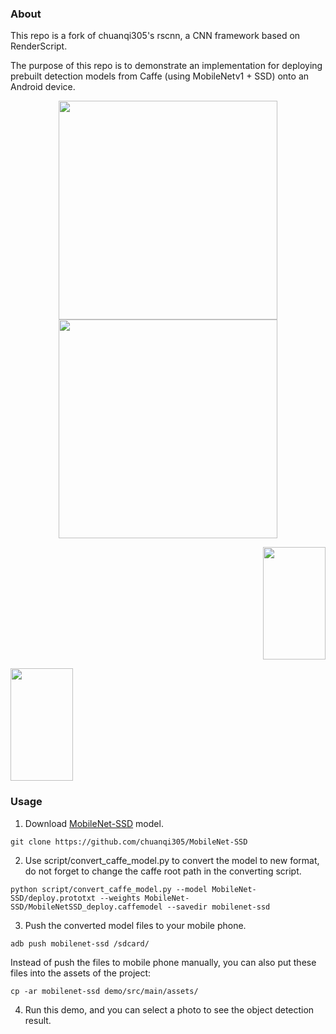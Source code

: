 ### About
This repo is a fork of chuanqi305's rscnn, a CNN framework based on RenderScript. 

The purpose of this repo is to demonstrate an implementation for deploying prebuilt detection models from Caffe (using MobileNetv1 + SSD) onto an Android device.


<p align="center">
  <img src="../images/screenshot1.jpg" width="350" >
  <img src="../images/screenshot2.jpg" width="350" >
</p>


<p align="right">
<img width="100" height="180"  src="https://github.com/gWOLF3/rscnn/images/Screenshot_20190404-201919.jpg">
</p>

<p align="left">
<img width="100" height="180"  src="https://github.com/gWOLF3/rscnn/images/Screenshot_20190404-202225.jpg">
</p>

### Usage
1. Download [MobileNet-SSD](https://github.com/chuanqi305/MobileNet-SSD) model.
```
git clone https://github.com/chuanqi305/MobileNet-SSD
```
2. Use script/convert_caffe_model.py to convert the model to new format, do not forget to change the caffe root path in the converting script.
```
python script/convert_caffe_model.py --model MobileNet-SSD/deploy.prototxt --weights MobileNet-SSD/MobileNetSSD_deploy.caffemodel --savedir mobilenet-ssd
```
3. Push the converted model files to your mobile phone.
```
adb push mobilenet-ssd /sdcard/
```
Instead of push the files to mobile phone manually, you can also put these files into the assets of the project:
```
cp -ar mobilenet-ssd demo/src/main/assets/
```
4. Run this demo, and you can select a photo to see the object detection result.
